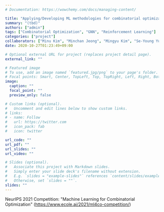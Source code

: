 ```yaml
---
# Documentation: https://wowchemy.com/docs/managing-content/

title: "Applying/Developing ML methodologies for combinatorial optimization tasks (tbd)"
summary: "(tbd)"
authors: ["admin"]
tags: ["Combinatorial Optimization", "GNN", "Reinforcement Learning"]
categories: ["project"]
collaborators: ["Minu Kim", "Minchan Jeong", "Mingyu Kim", "Se-Young Yun"]
date: 2020-10-27T01:23:49+09:00

# Optional external URL for project (replaces project detail page).
external_link: ""

# Featured image
# To use, add an image named `featured.jpg/png` to your page's folder.
# Focal points: Smart, Center, TopLeft, Top, TopRight, Left, Right, BottomLeft, Bottom, BottomRight.
image:
  caption: ""
  focal_point: ""
  preview_only: false

# Custom links (optional).
#   Uncomment and edit lines below to show custom links.
# links:
# - name: Follow
#   url: https://twitter.com
#   icon_pack: fab
#   icon: twitter

url_code: ""
url_pdf: ""
url_slides: ""
url_video: ""

# Slides (optional).
#   Associate this project with Markdown slides.
#   Simply enter your slide deck's filename without extension.
#   E.g. `slides = "example-slides"` references `content/slides/example-slides.md`.
#   Otherwise, set `slides = ""`.
slides: ""
---
```


NeurIPS 2021 Competition: "Machine Learning for Combinatorial Optimization" (https://www.ecole.ai/2021/ml4co-competition/)
